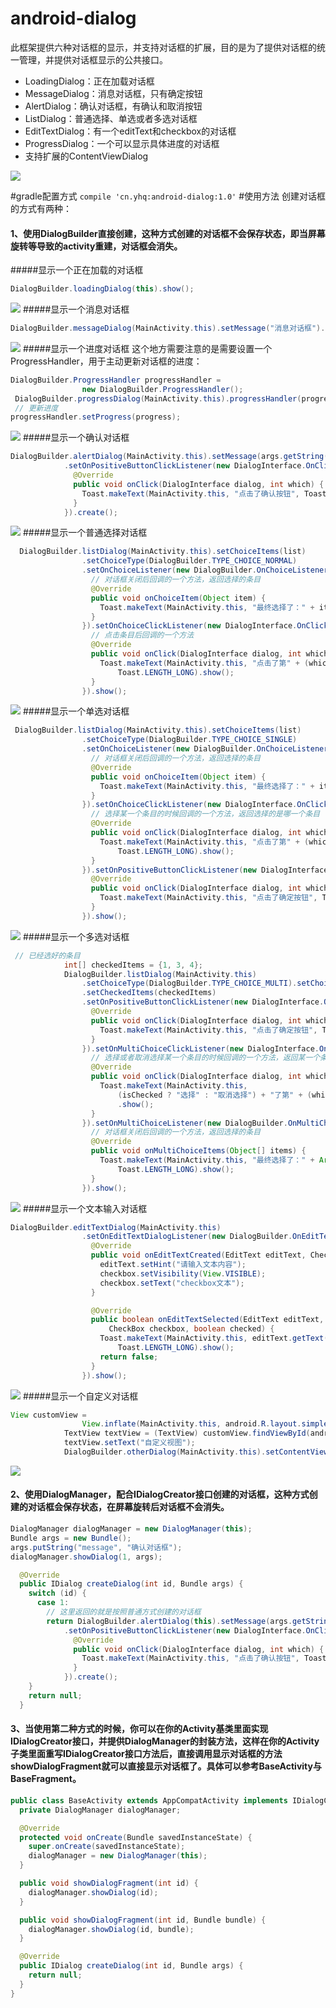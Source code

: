 # android-dialog

此框架提供六种对话框的显示，并支持对话框的扩展，目的是为了提供对话框的统一管理，并提供对话框显示的公共接口。

- LoadingDialog：正在加载对话框
- MessageDialog：消息对话框，只有确定按钮
- AlertDialog：确认对话框，有确认和取消按钮
- ListDialog：普通选择、单选或者多选对话框
- EditTextDialog：有一个editText和checkbox的对话框
- ProgressDialog：一个可以显示具体进度的对话框
- 支持扩展的ContentViewDialog

[![](https://raw.githubusercontent.com/694551594/android-dialog/master/screenshots/截屏_20161010_140525.png)](https://raw.githubusercontent.com/694551594/android-dialog/master/screenshots/截屏_20161010_140525.png)

#gradle配置方式
`compile 'cn.yhq:android-dialog:1.0'`
#使用方法
创建对话框的方式有两种：
#### 1、使用DialogBuilder直接创建，这种方式创建的对话框不会保存状态，即当屏幕旋转等导致的activity重建，对话框会消失。
#####显示一个正在加载的对话框
```java
DialogBuilder.loadingDialog(this).show();
```
[![](https://raw.githubusercontent.com/694551594/android-dialog/master/screenshots/截屏_20161010_140528.png)](https://raw.githubusercontent.com/694551594/android-dialog/master/screenshots/截屏_20161010_140528.png)
#####显示一个消息对话框
```java
DialogBuilder.messageDialog(MainActivity.this).setMessage("消息对话框").show();
```
[![](https://raw.githubusercontent.com/694551594/android-dialog/master/screenshots/截屏_20161010_140532.png)](https://raw.githubusercontent.com/694551594/android-dialog/master/screenshots/截屏_20161010_140532.png)
#####显示一个进度对话框
这个地方需要注意的是需要设置一个ProgressHandler，用于主动更新对话框的进度：
```java
DialogBuilder.ProgressHandler progressHandler =
                new DialogBuilder.ProgressHandler();
 DialogBuilder.progressDialog(MainActivity.this).progressHandler(progressHandler).show();
 // 更新进度
progressHandler.setProgress(progress);
```
[![](https://raw.githubusercontent.com/694551594/android-dialog/master/screenshots/截屏_20161010_175735.png)](https://raw.githubusercontent.com/694551594/android-dialog/master/screenshots/截屏_20161010_175735.png)
#####显示一个确认对话框
```java
DialogBuilder.alertDialog(MainActivity.this).setMessage(args.getString("message"))
            .setOnPositiveButtonClickListener(new DialogInterface.OnClickListener() {
              @Override
              public void onClick(DialogInterface dialog, int which) {
                Toast.makeText(MainActivity.this, "点击了确认按钮", Toast.LENGTH_LONG).show();
              }
            }).create();
```
[![](https://raw.githubusercontent.com/694551594/android-dialog/master/screenshots/截屏_20161010_140535.png)](https://raw.githubusercontent.com/694551594/android-dialog/master/screenshots/截屏_20161010_140535.png)
#####显示一个普通选择对话框
```java
  DialogBuilder.listDialog(MainActivity.this).setChoiceItems(list)
                .setChoiceType(DialogBuilder.TYPE_CHOICE_NORMAL)
                .setOnChoiceListener(new DialogBuilder.OnChoiceListener() {
                  // 对话框关闭后回调的一个方法，返回选择的条目
                  @Override
                  public void onChoiceItem(Object item) {
                    Toast.makeText(MainActivity.this, "最终选择了：" + item, Toast.LENGTH_LONG).show();
                  }
                }).setOnChoiceClickListener(new DialogInterface.OnClickListener() {
                  // 点击条目后回调的一个方法
                  @Override
                  public void onClick(DialogInterface dialog, int which) {
                    Toast.makeText(MainActivity.this, "点击了第" + (which + 1) + "个条目",
                        Toast.LENGTH_LONG).show();
                  }
                }).show();
```
[![](https://raw.githubusercontent.com/694551594/android-dialog/master/screenshots/截屏_20161010_140538.png)](https://raw.githubusercontent.com/694551594/android-dialog/master/screenshots/截屏_20161010_140538.png)
#####显示一个单选对话框
```java
 DialogBuilder.listDialog(MainActivity.this).setChoiceItems(list)
                .setChoiceType(DialogBuilder.TYPE_CHOICE_SINGLE)
                .setOnChoiceListener(new DialogBuilder.OnChoiceListener() {
                  // 对话框关闭后回调的一个方法，返回选择的条目
                  @Override
                  public void onChoiceItem(Object item) {
                    Toast.makeText(MainActivity.this, "最终选择了：" + item, Toast.LENGTH_LONG).show();
                  }
                }).setOnChoiceClickListener(new DialogInterface.OnClickListener() {
                  // 选择某一个条目的时候回调的一个方法，返回选择的是哪一个条目
                  @Override
                  public void onClick(DialogInterface dialog, int which) {
                    Toast.makeText(MainActivity.this, "点击了第" + (which + 1) + "个条目",
                        Toast.LENGTH_LONG).show();
                  }
                }).setOnPositiveButtonClickListener(new DialogInterface.OnClickListener() {
                  @Override
                  public void onClick(DialogInterface dialog, int which) {
                    Toast.makeText(MainActivity.this, "点击了确定按钮", Toast.LENGTH_LONG).show();
                  }
                }).show();
```
[![](https://raw.githubusercontent.com/694551594/android-dialog/master/screenshots/截屏_20161010_140547.png)](https://raw.githubusercontent.com/694551594/android-dialog/master/screenshots/截屏_20161010_140547.png)
#####显示一个多选对话框
```java
 // 已经选好的条目
            int[] checkedItems = {1, 3, 4};
            DialogBuilder.listDialog(MainActivity.this)
                .setChoiceType(DialogBuilder.TYPE_CHOICE_MULTI).setChoiceItems(list)
                .setCheckedItems(checkedItems)
                .setOnPositiveButtonClickListener(new DialogInterface.OnClickListener() {
                  @Override
                  public void onClick(DialogInterface dialog, int which) {
                    Toast.makeText(MainActivity.this, "点击了确定按钮", Toast.LENGTH_LONG).show();
                  }
                }).setOnMultiChoiceClickListener(new DialogInterface.OnMultiChoiceClickListener() {
                  // 选择或者取消选择某一个条目的时候回调的一个方法，返回某一个条目的选择情况
                  @Override
                  public void onClick(DialogInterface dialog, int which, boolean isChecked) {
                    Toast.makeText(MainActivity.this,
                        (isChecked ? "选择" : "取消选择") + "了第" + (which + 1) + "个条目", Toast.LENGTH_LONG)
                        .show();
                  }
                }).setOnMultiChoiceListener(new DialogBuilder.OnMultiChoiceListener() {
                  // 对话框关闭后回调的一个方法，返回选择的条目
                  @Override
                  public void onMultiChoiceItems(Object[] items) {
                    Toast.makeText(MainActivity.this, "最终选择了：" + Arrays.toString(items),
                        Toast.LENGTH_LONG).show();
                  }
                }).show();
```
[![](https://raw.githubusercontent.com/694551594/android-dialog/master/screenshots/截屏_20161010_140550.png)](https://raw.githubusercontent.com/694551594/android-dialog/master/screenshots/截屏_20161010_140550.png)
#####显示一个文本输入对话框
```java
DialogBuilder.editTextDialog(MainActivity.this)
                .setOnEditTextDialogListener(new DialogBuilder.OnEditTextDialogListener() {
                  @Override
                  public void onEditTextCreated(EditText editText, CheckBox checkbox) {
                    editText.setHint("请输入文本内容");
                    checkbox.setVisibility(View.VISIBLE);
                    checkbox.setText("checkbox文本");
                  }

                  @Override
                  public boolean onEditTextSelected(EditText editText, String text,
                      CheckBox checkbox, boolean checked) {
                    Toast.makeText(MainActivity.this, editText.getText().toString(),
                        Toast.LENGTH_LONG).show();
                    return false;
                  }
                }).show();
```
[![](https://raw.githubusercontent.com/694551594/android-dialog/master/screenshots/截屏_20161010_140553.png)](https://raw.githubusercontent.com/694551594/android-dialog/master/screenshots/截屏_20161010_140553.png)
#####显示一个自定义对话框
```java
View customView =
                View.inflate(MainActivity.this, android.R.layout.simple_list_item_1, null);
            TextView textView = (TextView) customView.findViewById(android.R.id.text1);
            textView.setText("自定义视图");
            DialogBuilder.otherDialog(MainActivity.this).setContentView(customView).show();
```
[![](https://raw.githubusercontent.com/694551594/android-dialog/master/screenshots/截屏_20161010_140556.png)](https://raw.githubusercontent.com/694551594/android-dialog/master/screenshots/截屏_20161010_140556.png)
#### 2、使用DialogManager，配合IDialogCreator接口创建的对话框，这种方式创建的对话框会保存状态，在屏幕旋转后对话框不会消失。

```java
DialogManager dialogManager = new DialogManager(this);
Bundle args = new Bundle();
args.putString("message", "确认对话框");
dialogManager.showDialog(1, args);
```
```java
  @Override
  public IDialog createDialog(int id, Bundle args) {
    switch (id) {
      case 1:
	    // 这里返回的就是按照普通方式创建的对话框
        return DialogBuilder.alertDialog(this).setMessage(args.getString("message"))
            .setOnPositiveButtonClickListener(new DialogInterface.OnClickListener() {
              @Override
              public void onClick(DialogInterface dialog, int which) {
                Toast.makeText(MainActivity.this, "点击了确认按钮", Toast.LENGTH_LONG).show();
              }
            }).create();
    }
    return null;
  }
```
#### 3、当使用第二种方式的时候，你可以在你的Activity基类里面实现IDialogCreator接口，并提供DialogManager的封装方法，这样在你的Activity子类里面重写IDialogCreator接口方法后，直接调用显示对话框的方法showDialogFragment就可以直接显示对话框了。具体可以参考BaseActivity与BaseFragment。

```java
public class BaseActivity extends AppCompatActivity implements IDialogCreator {
  private DialogManager dialogManager;

  @Override
  protected void onCreate(Bundle savedInstanceState) {
    super.onCreate(savedInstanceState);
    dialogManager = new DialogManager(this);
  }

  public void showDialogFragment(int id) {
    dialogManager.showDialog(id);
  }

  public void showDialogFragment(int id, Bundle bundle) {
    dialogManager.showDialog(id, bundle);
  }

  @Override
  public IDialog createDialog(int id, Bundle args) {
    return null;
  }
}

```





